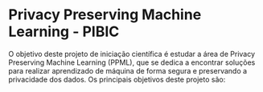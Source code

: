 # Privacy Preserving Machine Learning - PIBIC

O objetivo deste projeto de iniciação científica é estudar a área de Privacy Preserving Machine Learning (PPML), que se dedica a encontrar soluções para realizar aprendizado de máquina de forma segura e preservando a privacidade dos dados. Os principais objetivos deste projeto são:
